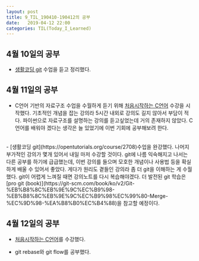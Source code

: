 ```yaml
---
layout: post
title: 9_TIL_190410-190412의 공부
date:   2019-04-12 22:00
categories: TIL(Today_I_Learned)
---
```


## 4월 10일의 공부

- [생활코딩 git](https://opentutorials.org/course/2708) 수업을 듣고 정리했다.

## 4월 11일의 공부

- C언어 기반의 자료구조 수업을 수월하게 듣기 위해 [처음시작하는 C언어](https://www.inflearn.com/course/c/) 수강을 시작했다.
기초적인 개념을 잡는 강의라 5시간 내외로 강의도 길지 않아서 부담이 적다. 파이썬으로 자료구조를 설명하는 강의를 듣고싶었는데 거의 존재하지 않았다. C언어를 배워야 겠다는 생각은 늘 있었기에 이번 기회에 공부해보려 한다.
<br>
- [생활코딩 git](https://opentutorials.org/course/2708)수업을 완강했다. 나머지 부가적인 강의가 몇개 있어서 내일 마저 수강할 것이다. git에 나름 익숙해지고 나서는 다른 공부를 하기에 급급했는데, 이번 강의를 들으며 모호한 개념이나 사용법 등을 확실하게 배울 수 있어서 좋았다. 게다가 원리도 곁들인 강의라 좀 더 git을 이해하는 게 수월했다. git이 어렵게 느껴질 때면 강의노트를 다시 복습해야겠다. 더 발전된 git 학습은 [pro git (book)](https://git-scm.com/book/ko/v2/Git-%EB%B8%8C%EB%9E%9C%EC%B9%98-%EB%B8%8C%EB%9E%9C%EC%B9%98%EC%99%80-Merge-%EC%9D%98-%EA%B8%B0%EC%B4%88)을 참고할 예정이다.


## 4월 12일의 공부

- [처음시작하는 C언어](https://www.inflearn.com/course/c/)를 수강했다.

- git rebase와 git flow를 공부했다.
